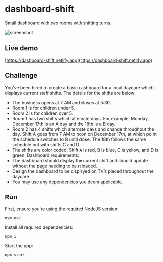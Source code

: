 # dashboard-shift

Small dashboard with two rooms with shifting turns.

![screenshot](https://cldup.com/rvpay77rBe.gif)

## Live demo

[https://dashboard-shift.netlify.app](https://dashboard-shift.netlify.app)

## Challenge

You’ve been hired to create a basic dashboard for a local daycare which displays current staff shifts. The details for the shifts are below:

- The business opens at 7 AM and closes at 5:30.
- Room 1 is for children under 5.
- Room 2 is for children over 5.
- Room 1 has two shifts which alternate days. For example, Monday, December 17th is an A day and the 18th is a B day.
- Room 2 has 4 shifts which alternate days and change throughout the day. Shift A goes from 7 AM to noon on December 17th, at which point the schedule switches to B until close. The 18th follows the same schedule but with shifts C and D.
- The shifts are color coded. Shift A is red, B is blue, C is yellow, and D is green.
  Dashboard requirements:
- The dashboard should display the current shift and should update without the page needing to be reloaded.
- Design the dashboard to be displayed on TV’s placed throughout the daycare.
- You may use any dependencies you deem applicable.

## Run

First, ensure you're using the required NodeJS version:

`nvm use`

Install all required dependencies:

`npm i`

Start the app:

`npm start`
